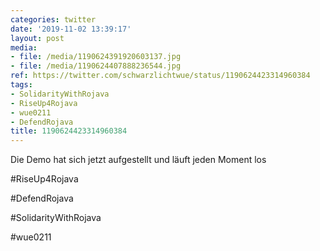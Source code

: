 ```yaml
---
categories: twitter
date: '2019-11-02 13:39:17'
layout: post
media:
- file: /media/1190624391920603137.jpg
- file: /media/1190624407888236544.jpg
ref: https://twitter.com/schwarzlichtwue/status/1190624423314960384
tags:
- SolidarityWithRojava
- RiseUp4Rojava
- wue0211
- DefendRojava
title: 1190624423314960384
---
```

Die Demo hat sich jetzt aufgestellt und läuft jeden Moment los

#RiseUp4Rojava

#DefendRojava

#SolidarityWithRojava

#wue0211  